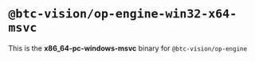 # `@btc-vision/op-engine-win32-x64-msvc`

This is the **x86_64-pc-windows-msvc** binary for `@btc-vision/op-engine`
